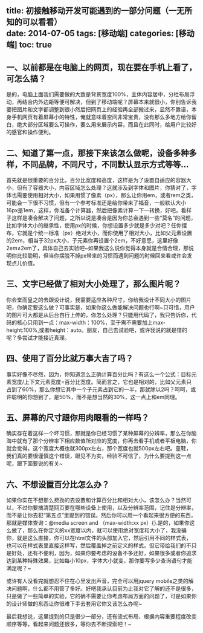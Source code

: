 title: 初接触移动开发可能遇到的一部分问题（一无所知的可以看看）     
date: 2014-07-05
tags: [移动端]
categories: [移动端]
toc: true
---

## 一、以前都是在电脑上的网页，现在要在手机上看了，可怎么搞？

是的，电脑上面我们需要做的大致是背景宽度100%，主体内容居中，分栏布局浮动，再结合内外边距等便可解决，但到了移动端呢？屏幕本来就很小，你别告诉我要把图片和文字都调整到很小然后把网页上的经验再全部搬过来，显然不靠谱，本身手机网页有着屏幕小的特性，俺就意味着空间非常宝贵，没有那么多地方给你留白，绝大部分区域要么可操作，要么用来展示内容，而且在此同时，给用户比较好的感官和操作便利。

## 二、知道了第一点，那接下来该怎么做呢，设备多种多样，不同品牌，不同尺寸，不同默认显示方式等等...

首先就是很重要的百分比，百分比宽度和高度，这样是为了设置自适应的容器大小，但有了容器大小，内容区域怎么处理？这就涉及到字体和图片，你猜对了，字体也需要使用相对大小，如果用惯了像素（px），那么让你用em，或者rem之类，可能会一下很不习惯，但有一个参考标准还是给你带来了福音，一般默认大小16px是1em，这样，你准备个计算器，然后把像素计算一下一转换，好吧，看样子这样是凑合解决了问题，之所以说是凑合是因为你总会遇到一些“莫名”的问题，比如字体大小的继承性，使用px的时候，你想设置多少就是多少对吧？任你摆布，它就是个统一标准（px）绝对大小，而你使用了相对大小，比如父元素设置的2em，相当于32px大小，子元素你再设置个2em，不好意思，这里好像2em≠2em了，具体自己去实验吧~如果我这么说你觉得本身就是合情合理，那说明你比较聪明，但当你摆脱不掉px带来的习惯而遇到问题的时候回来看或许会发现点儿价值。

## 三、文字已经做了相对大小处理了，那么图片呢？

你会堂而皇之的去跟设计说，我需要适应各种尺寸，你给我设计不同大小的图片吧，你确定要这么做？可事实是，如果你这么做能解决问题也行啊~只可惜，用户的图片可大都是从后台自行上传的，你怎么处理？只能用代码了，我只告诉你，代码的核心只用到一点：max-width：100%，至于需不需要加上max-height:100%,或者height：auto。朋友，自己去试验吧，或许我说的就是错的呢？多尝试才能接近真理。

## 四、使用了百分比就万事大吉了吗？

事实好像不尽然，因为，你知道怎么正确计算百分比吗？有这么一个公式：目标元素宽度/上下文元素宽度=百分比宽度。简而言之，它也是相对的，比如父元素只占到了60%，那么你想它其中一个子元素占到它的一半，那就除以2吗？呵呵，或许聪明的你想到了，是50%，而不是想当然的30%，这一点上和em同理。

## 五、屏幕的尺寸跟你用肉眼看的一样吗？

确实存在着这样一个坏习惯，那就是你已经习惯了某种屏幕的分辨率，那么在你脑海中就有了那个分辨率下相应数值所对应的宽度，你再去看手机或者平板电脑，你就会觉得，这个宽度大概也就300px左右，那个宽度也就500px左右吧。童鞋，我们真的要很谨慎这个错误，眼见不为实，经验不可信了，为什么要提到这一点呢，跟下面要说的有关~

## 六、不想设置百分比怎么办？

如果你实在不想那么费劲的去设置和计算百分比和相对大小，该怎么办？当然可以，不过你要搞清楚网页要在哪些设备上使用，以及分辨率范围，记住是分辨率，而不是让你去犯“第五点”里提到的错误。然后你可以用一个看起来很方便的东西，那就是媒体查询：@media screen and （max-width:xx px）{}.是的，如果你这么做了，那么在你定义的xx宽度以内，就可以使用绝对宽度和大小了，我没骗你，就是这么直接，你可以在html文件的头部加入它，然后引用不同的样式表，也可以在样式表里直接这样写，然后覆盖掉之前定义的样式。但它带给我们的不只是好处，还有不便利，因为，如果你要考虑的设备不多还好，如果很多或者你追求达到某种特殊效果，比如每小10px，字体大小就变，那你要写多少查询语句才能满足呢？~

或许有人没看完就想忍不住在心里发出声音，完全可以用jquery mobile之类的解决问题啊，什么都不用管了多好。好吧我承认目前为止我对它了解的还不是很多，只是做了一些简单的实验，它的确不需要让你考虑布局方面的问题了，可是如果你的设计师做的东西让你很难下手去套用它你又该怎么办呢~

最后我想说，这里提到的只是很少一部分，还有流式布局、根据内容重要程度改变顺序等等，看起来问题还很多，等你去不断探索吧！~